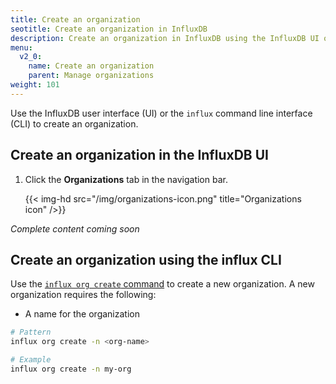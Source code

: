```yaml
---
title: Create an organization
seotitle: Create an organization in InfluxDB
description: Create an organization in InfluxDB using the InfluxDB UI or the influx CLI.
menu:
  v2_0:
    name: Create an organization
    parent: Manage organizations
weight: 101
---
```


Use the InfluxDB user interface (UI) or the `influx` command line interface (CLI)
to create an organization.

## Create an organization in the InfluxDB UI

1. Click the **Organizations** tab in the navigation bar.

    {{< img-hd src="/img/organizations-icon.png" title="Organizations icon" />}}

_Complete content coming soon_

## Create an organization using the influx CLI

Use the [`influx org create` command](/v2.0/reference/cli/influx/org/create)
to create a new organization. A new organization requires the following:

- A name for the organization

```sh
# Pattern
influx org create -n <org-name>

# Example
influx org create -n my-org
```
